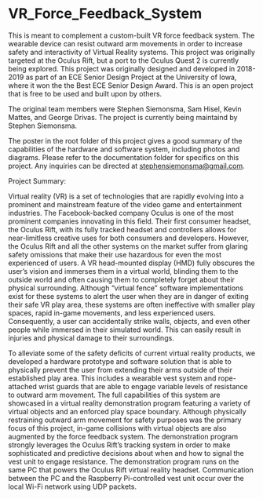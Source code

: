 # VR_Force_Feedback_System
This is meant to complement a custom-built  VR force feedback system.  The wearable device can resist outward arm movements in order to increase safety and interactivity of Virtual Reality systems.  This project was originally targeted at the Oculus Rift, but a port to the Oculus Quest 2 is currently being explored.  This project was originally designed and developed in 2018-2019 as part of an ECE Senior Design Project at the University of Iowa, where it won the the Best ECE Senior Design Award.  This is an open project that is free to be used and built upon by others.

The original team members were Stephen Siemonsma, Sam Hisel, Kevin Mattes, and George Drivas.  The project is currently being maintaind by Stephen Siemonsma.

The poster in the root folder of this project gives a good summary of the capabilities of the hardware and software system, including photos and diagrams.  Please refer to the documentation folder for specifics on this project.  Any inquiries can be directed at stephensiemonsma@gmail.com.


Project Summary:

Virtual reality (VR) is a set of technologies that are rapidly evolving into a prominent and mainstream feature of the video game and entertainment industries. The Facebook-backed company Oculus is one of the most prominent companies innovating in this field. Their first consumer headset, the Oculus Rift, with its fully tracked headset and controllers allows for near-limitless creative uses for both consumers and developers. However, the Oculus Rift and all the other systems on the market suffer from glaring safety omissions that make their use hazardous for even the most experienced of users. A VR head-mounted display (HMD) fully obscures the user’s vision and immerses them in a virtual world, blinding them to the outside world and often causing them to completely forget about their physical surrounding. Although “virtual fence” software implementations exist for these systems to alert the user when they are in danger of exiting their safe VR play area, these systems are often ineffective with smaller play spaces, rapid in-game movements, and less experienced users. Consequently, a user can accidentally strike walls, objects, and even other people while immersed in their simulated world. This can easily result in injuries and physical damage to their surroundings.

To alleviate some of the safety deficits of current virtual reality products, we developed a hardware prototype and software solution that is able to physically prevent the user from extending their arms outside of their established play area. This includes a wearable vest system and rope-attached wrist guards that are able to engage variable levels of resistance to outward arm movement. The full capabilities of this system are showcased in a virtual reality demonstration program featuring a variety of virtual objects and an enforced play space boundary. Although physically restraining outward arm movement for safety purposes was the primary focus of this project, in-game collisions with virtual objects are also augmented by the force feedback system. The demonstration program strongly leverages the Oculus Rift’s tracking system in order to make sophisticated and predictive decisions about when and how to signal the vest unit to engage resistance. The demonstration program runs on the same PC that powers the Oculus Rift virtual reality headset. Communication between the PC and the Raspberry Pi-controlled vest unit occur over the local Wi-Fi network using UDP packets.

